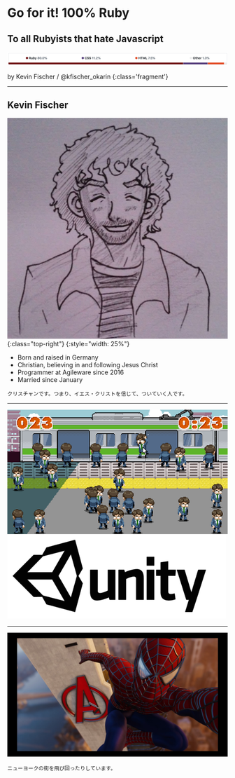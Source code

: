 # Go for it! 100% Ruby

## To all Rubyists that hate Javascript

![Repository Languages](images/01_repository_languages.png)

by Kevin Fischer / @kfischer_okarin
{:class='fragment'}

---

## Kevin Fischer

![Avatar](images/02_avatar.jpg)
{:class="top-right"}
{:style="width: 25%"}

* Born and raised in Germany
* Christian, believing in and
  following Jesus Christ
* Programmer at Agileware since 2016
* Married since January

```note
クリスチャンです。つまり、イエス・クリストを信じて、ついていく人です。
```

---

![Game Screenshot](images/03_game_screenshot.png)
![Made with Unity](images/03_unity.png)

---

![Game Screenshot](images/04_spiderman.jpg)

```note
ニューヨークの街を飛び回ったりしています。
```
